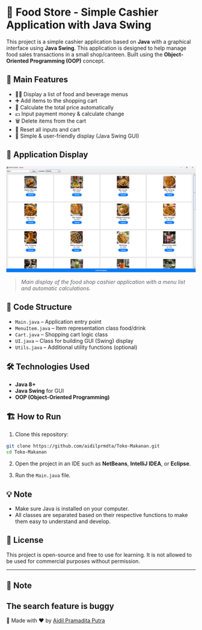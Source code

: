 # 🛒 Food Store - Simple Cashier Application with Java Swing

This project is a simple cashier application based on **Java** with a graphical interface using **Java Swing**. This application is designed to help manage food sales transactions in a small shop/canteen. Built using the **Object-Oriented Programming (OOP)** concept.

## 🚀 Main Features

* 👨‍🍳 Display a list of food and beverage menus
* ➕ Add items to the shopping cart
* 🧾 Calculate the total price automatically
* 💵 Input payment money & calculate change
* 🗑️ Delete items from the cart
* 🧹 Reset all inputs and cart
* 🎨 Simple & user-friendly display (Java Swing GUI)

## 📸 Application Display

![Application Display](https://github.com/aidilprmdta/Toko-Makanan/blob/main/image.png?raw=true)

> *Main display of the food shop cashier application with a menu list and automatic calculations.*

## 🧱 Code Structure

* `Main.java` – Application entry point
* `MenuItem.java` – Item representation class food/drink
* `Cart.java` – Shopping cart logic class
* `UI.java` – Class for building GUI (Swing) display
* `Utils.java` – Additional utility functions (optional)

## 🛠️ Technologies Used

* **Java 8+**
* **Java Swing** for GUI
* **OOP (Object-Oriented Programming)**

## 🏗️ How to Run

1. Clone this repository:

```bash
git clone https://github.com/aidilprmdta/Toko-Makanan.git
cd Toko-Makanan
```

2. Open the project in an IDE such as **NetBeans**, **IntelliJ IDEA**, or **Eclipse**.

3. Run the `Main.java` file.

## 💡 Note

* Make sure Java is installed on your computer.
* All classes are separated based on their respective functions to make them easy to understand and develop.

## 📜 License

This project is open-source and free to use for learning. It is not allowed to be used for commercial purposes without permission.

---
## 📝 Note
The search feature is buggy
---
📌 Made with ❤️ by [Aidil Pramadita Putra](https://github.com/aidilprmdta)
